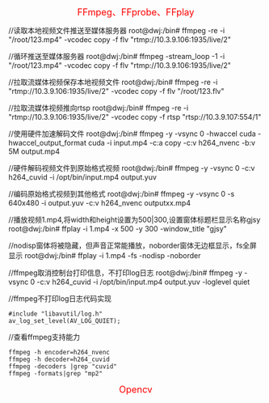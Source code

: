<font color=#FF0000 size=4> <p align="center">FFmpeg、FFprobe、FFplay</p></font>

//读取本地视频文件推送至媒体服务器
root@dwj:/bin# ffmpeg -re -i "/root/123.mp4" -vcodec copy -f flv "rtmp://10.3.9.106:1935/live/2"

//循环推送至媒体服务器
root@dwj:/bin# ffmpeg -stream_loop -1 -i "/root/123.mp4" -vcodec copy -f flv "rtmp://10.3.9.106:1935/live/2"

//拉取流媒体视频保存本地视频文件
root@dwj:/bin# ffmpeg -re -i "rtmp://10.3.9.106:1935/live/2" -vcodec copy -f flv "/root/123.flv"

//拉取流媒体视频推向rtsp
root@dwj:/bin# ffmpeg -re -i "rtmp://10.3.9.106:1935/live/2" -vcodec copy -f rtsp "rtsp://10.3.9.107:554/1"

//使用硬件加速解码文件
root@dwj:/bin# ffmpeg -y -vsync 0 -hwaccel cuda -hwaccel_output_format cuda -i input.mp4 -c:a copy -c:v h264_nvenc -b:v 5M output.mp4

//硬件解码视频文件到原始格式视频
root@dwj:/bin# ffmpeg -y -vsync 0 -c:v h264_cuvid -i /opt/bin/input.mp4 output.yuv

//编码原始格式视频到其他格式
root@dwj:/bin# ffmpeg -y -vsync 0 -s 640x480 -i output.yuv -c:v h264_nvenc outputxx.mp4

//播放视频1.mp4,将width和height设置为500|300,设置窗体标题栏显示名称gjsy
root@dwj:/bin# ffplay -i 1.mp4 -x 500 -y 300 -window_title "gjsy"

//nodisp窗体将被隐藏，但声音正常能播放，noborder窗体无边框显示，fs全屏显示
root@dwj:/bin# ffplay -i 1.mp4 -fs -nodisp -noborder

//ffmpeg取消控制台打印信息，不打印log日志
root@dwj:/bin# ffmpeg -y -vsync 0 -c:v h264_cuvid -i /opt/bin/input.mp4 output.yuv -loglevel quiet

//ffmpeg不打印log日志代码实现
```
#include "libavutil/log.h"
av_log_set_level(AV_LOG_QUIET);
```

//查看ffmpeg支持能力
```
ffmpeg -h encoder=h264_nvenc
ffmpeg -h decoder=h264_cuvid
ffmpeg -decoders |grep "cuvid"
ffmpeg -formats|grep "mp2"
```

<font color=#FF0000 size=4> <p align="center">Opencv</p></font>
